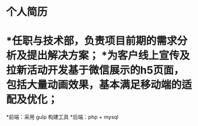 # 个人简历

*任职与技术部，负责项目前期的需求分析及提出解决方案；
*为客户线上宣传及拉新活动开发基于微信展示的h5页面，包括大量动画效果，基本满足移动端的适配及优化；
===========================================================================================
*前端：采用 gulp 构建工具
*后端：php + mysql
